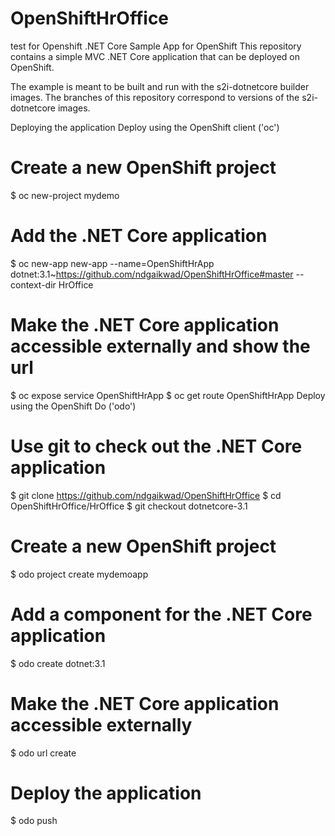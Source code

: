# OpenShiftHrOffice
test for Openshift
.NET Core Sample App for OpenShift
This repository contains a simple MVC .NET Core application that can be deployed on OpenShift.

The example is meant to be built and run with the s2i-dotnetcore builder images. The branches of this repository correspond to versions of the s2i-dotnetcore images.

Deploying the application
Deploy using the OpenShift client ('oc')
# Create a new OpenShift project
$ oc new-project mydemo

# Add the .NET Core application
$ oc new-app new-app --name=OpenShiftHrApp dotnet:3.1~https://github.com/ndgaikwad/OpenShiftHrOffice#master --context-dir HrOffice

# Make the .NET Core application accessible externally and show the url
$ oc expose service OpenShiftHrApp
$ oc get route OpenShiftHrApp
Deploy using the OpenShift Do ('odo')
# Use git to check out the .NET Core application
$ git clone https://github.com/ndgaikwad/OpenShiftHrOffice
$ cd OpenShiftHrOffice/HrOffice
$ git checkout dotnetcore-3.1

# Create a new OpenShift project
$ odo project create mydemoapp

# Add a component for the .NET Core application
$ odo create dotnet:3.1

# Make the .NET Core application accessible externally
$ odo url create

# Deploy the application
$ odo push

